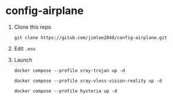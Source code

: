 # config-airplane

1. Clone this repo
    ```shell
    git clone https://gitub.com/jimlee2048/config-airplane.git
    ```

2. Edit `.env`

3. Launch
    ```shell
    docker compose --profile xray-trojan up -d
    ```

    ```shell
    docker compose --profile xray-vless-vision-reality up -d
    ```

    ```shell
    docker compose --profile hysteria up -d
    ```